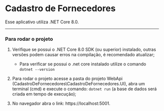 # Cadastro de Fornecedores

Esse aplicativo utiliza .NET Core 8.0.

---

### Para rodar o projeto

1. Verifique se possui o .NET Core 8.0 SDK (ou superior) instalado, outras versões podem causar erros na compilação, é recomendado atualizar;
    - Para verificar se possui o .net core instalado utilize o comando ```dotnet --version```

2. Para rodar o projeto acesse a pasta do projeto WebApi (CadastroDeFornecedores\CadastroDeFornecedores.UI), abra um terminal (cmd) e execute o comando: ```dotnet run``` (a base de dados será criada em tempo de execução);

3. No navegador abra o link: https://localhost:5001.
